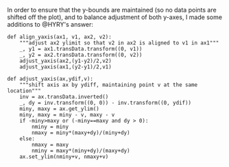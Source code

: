 In order to ensure that the y-bounds are maintained (so no data points are shifted off the plot), and to balance adjustment of both y-axes, I made some additions to @HYRY's answer:

    def align_yaxis(ax1, v1, ax2, v2):
        """adjust ax2 ylimit so that v2 in ax2 is aligned to v1 in ax1"""
        _, y1 = ax1.transData.transform((0, v1))
        _, y2 = ax2.transData.transform((0, v2))
        adjust_yaxis(ax2,(y1-y2)/2,v2)
        adjust_yaxis(ax1,(y2-y1)/2,v1)
    
    def adjust_yaxis(ax,ydif,v):
        """shift axis ax by ydiff, maintaining point v at the same location"""
        inv = ax.transData.inverted()
        _, dy = inv.transform((0, 0)) - inv.transform((0, ydif))
        miny, maxy = ax.get_ylim()
        miny, maxy = miny - v, maxy - v
        if -miny>maxy or (-miny==maxy and dy > 0):
            nminy = miny
            nmaxy = miny*(maxy+dy)/(miny+dy)
        else:
            nmaxy = maxy
            nminy = maxy*(miny+dy)/(maxy+dy)
        ax.set_ylim(nminy+v, nmaxy+v)
